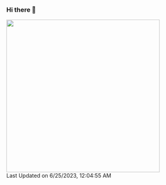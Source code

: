 ### Hi there 👋

<!--START_SECTION:lapras-card-->
<a href="https://lapras.com/public/ZEBO1XP" target="_blank" rel="noopener noreferrer"><img src="https://lapras-card-generator.vercel.app/api/svg?e=3.72&b=3.8&i=3.5&b1=%23004736&b2=%2300bf8f&i1=%23007b5c&i2=%2300bf8f&l=en" width="400" ></a>  
Last Updated on 6/25/2023, 12:04:55 AM
<!--END_SECTION:lapras-card-->

<!-- - 🔭 I’m currently working on ...
- 🌱 I’m currently learning ...
- 👯 I’m looking to collaborate on ...
- 🤔 I’m looking for help with ...
- 💬 Ask me about ...
- 📫 How to reach me: ...
- 😄 Pronouns: ...
- ⚡ Fun fact: ... -->
